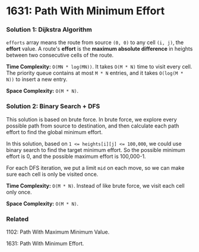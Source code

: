# 1631: Path With Minimum Effort

### Solution 1: Dijkstra Algorithm
`efforts` array means the route from source `(0, 0)` to any cell `(i, j)`, the **effort** value. A route's **effort** is the **maximum absolute difference** in heights between two consecutive cells of the route. 

**Time Complexity:** `O(MN * log(MN))`. It takes `O(M * N)` time to visit every cell. The priority queue contains at most `M * N` entries, and it takes `O(log(M * N))` to insert a new entry. 

**Space Complexity:** `O(M * N)`.

### Solution 2: Binary Search + DFS
This solution is based on brute force. In brute force, we explore every possible path from source to destination, and then calculate each path effort to find the global minimum effort.

In this solution, based on `1 <= heights[i][j] <= 100,000`, we could use binary search to find the target minimum effort. So the possible minimum effort is 0, and the possible maximum effort is 100,000-1.

For each DFS iteration, we put a limit `mid` on each move, so we can make sure each cell is only be visited once.

**Time Complexity:** `O(M * N)`. Instead of like brute force, we visit each cell only once.

**Space Complexity:** `O(M * N)`.

### Related
1102: Path With Maximum Minimum Value.

1631: Path With Minimum Effort.